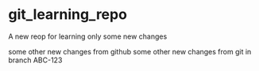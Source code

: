 # git_learning_repo

A new reop for learning only
some new changes

some other new changes from github
some other new changes from git in branch ABC-123
